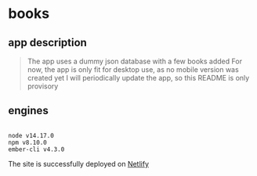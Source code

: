 # books

## app description

> The app uses a dummy json database with a few books added
> For now, the app is only fit for desktop use, as no mobile version was created yet
> I will periodically update the app, so this README is only provisory

## engines

```

node v14.17.0
npm v8.10.0
ember-cli v4.3.0

```

The site is successfully deployed on [Netlify](https://warm-kashata-28beec.netlify.app/)
